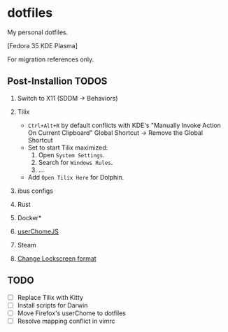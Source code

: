 # dotfiles

My personal dotfiles.

[Fedora 35 KDE Plasma]

For migration references only.

## Post-Installion TODOS

1. Switch to X11 (SDDM -> Behaviors)
2. Tilix

   - `Ctrl+Alt+R` by default conflicts with KDE's "Manually Invoke Action On Current Clipboard" Global Shortcut -> Remove the Global Shortcut
   - Set to start Tilix maximized:
     1. Open `System Settings`.
     2. Search for `Windows Rules`.
     3. ...
   - Add `Open Tilix Here` for Dolphin.

3. ibus configs
4. Rust
5. Docker\*
6. [userChomeJS](https://github.com/xiaoxiaoflood/firefox-scripts)
7. Steam
8. [Change Lockscreen
   format](https://askubuntu.com/questions/783184/how-to-display-kde-lock-screen-time-in-24-hour-format#comment1729228_784181)

## TODO

- [ ] Replace Tilix with Kitty
- [ ] Install scripts for Darwin
- [ ] Move Firefox's userChome to dotfiles
- [ ] Resolve mapping conflict in vimrc

